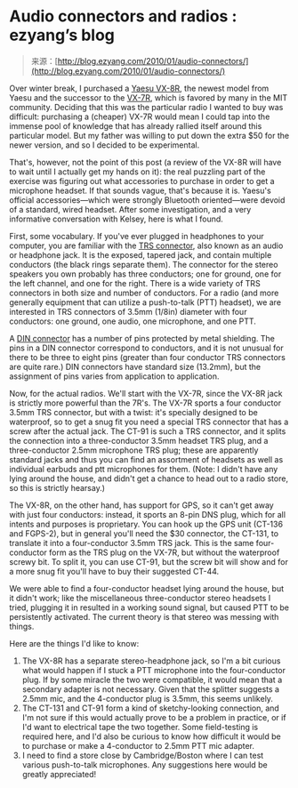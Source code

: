 <!--yml
category: 未分类
date: 2024-07-01 18:18:33
-->

# Audio connectors and radios : ezyang’s blog

> 来源：[http://blog.ezyang.com/2010/01/audio-connectors/](http://blog.ezyang.com/2010/01/audio-connectors/)

Over winter break, I purchased a [Yaesu VX-8R](http://www.yaesu.com/indexVS.cfm?cmd=DisplayProducts&ProdCatID=111&encProdID=64C913CDBC183621AAA39980149EA8C6), the newest model from Yaesu and the successor to the [VX-7R](http://www.yaesu.com/indexVS.cfm?cmd=DisplayProducts&ProdCatID=111&encProdID=8D3254BFC69FB172D78647DC56EFB0E9&DivisionID=65&isArchived=0), which is favored by many in the MIT community. Deciding that this was the particular radio I wanted to buy was difficult: purchasing a (cheaper) VX-7R would mean I could tap into the immense pool of knowledge that has already rallied itself around this particular model. But my father was willing to put down the extra $50 for the newer version, and so I decided to be experimental.

That's, however, not the point of this post (a review of the VX-8R will have to wait until I actually get my hands on it): the real puzzling part of the exercise was figuring out what accessories to purchase in order to get a microphone headset. If that sounds vague, that's because it is. Yaesu's official accessories—which were strongly Bluetooth oriented—were devoid of a standard, wired headset. After some investigation, and a very informative conversation with Kelsey, here is what I found.

First, some vocabulary. If you've ever plugged in headphones to your computer, you are familiar with the [TRS connector](http://en.wikipedia.org/wiki/TRS_connector), also known as an audio or headphone jack. It is the exposed, tapered jack, and contain multiple conductors (the black rings separate them). The connector for the stereo speakers you own probably has three conductors; one for ground, one for the left channel, and one for the right. There is a wide variety of TRS connectors in both size and number of conductors. For a radio (and more generally equipment that can utilize a push-to-talk (PTT) headset), we are interested in TRS connectors of 3.5mm (1/8in) diameter with four conductors: one ground, one audio, one microphone, and one PTT.

A [DIN connector](http://en.wikipedia.org/wiki/DIN_connector) has a number of pins protected by metal shielding. The pins in a DIN connector correspond to conductors, and it is not unusual for there to be three to eight pins (greater than four conductor TRS connectors are quite rare.) DIN connectors have standard size (13.2mm), but the assignment of pins varies from application to application.

Now, for the actual radios. We'll start with the VX-7R, since the VX-8R jack is strictly more powerful than the 7R's. The VX-7R sports a four conductor 3.5mm TRS connector, but with a twist: it's specially designed to be waterproof, so to get a snug fit you need a special TRS connector that has a screw after the actual jack. The CT-91 is such a TRS connector, and it splits the connection into a three-conductor 3.5mm headset TRS plug, and a three-conductor 2.5mm microphone TRS plug; these are apparently standard jacks and thus you can find an assortment of headsets as well as individual earbuds and ptt microphones for them. (Note: I didn't have any lying around the house, and didn't get a chance to head out to a radio store, so this is strictly hearsay.)

The VX-8R, on the other hand, has support for GPS, so it can't get away with just four conductors: instead, it sports an 8-pin DNS plug, which for all intents and purposes is proprietary. You can hook up the GPS unit (CT-136 and FGPS-2), but in general you'll need the $30 connector, the CT-131, to translate it into a four-conductor 3.5mm TRS jack. This is the same four-conductor form as the TRS plug on the VX-7R, but without the waterproof screwy bit. To split it, you can use CT-91, but the screw bit will show and for a more snug fit you'll have to buy their suggested CT-44.

We were able to find a four-conductor headset lying around the house, but it didn't work; like the miscellaneous three-conductor stereo headsets I tried, plugging it in resulted in a working sound signal, but caused PTT to be persistently activated. The current theory is that stereo was messing with things.

Here are the things I'd like to know:

1.  The VX-8R has a separate stereo-headphone jack, so I'm a bit curious what would happen if I stuck a PTT microphone into the four-conductor plug. If by some miracle the two were compatible, it would mean that a secondary adapter is not necessary. Given that the splitter suggests a 2.5mm mic, and the 4-conductor plug is 3.5mm, this seems unlikely.
2.  The CT-131 and CT-91 form a kind of sketchy-looking connection, and I'm not sure if this would actually prove to be a problem in practice, or if I'd want to electrical tape the two together. Some field-testing is required here, and I'd also be curious to know how difficult it would be to purchase or make a 4-conductor to 2.5mm PTT mic adapter.
3.  I need to find a store close by Cambridge/Boston where I can test various push-to-talk microphones. Any suggestions here would be greatly appreciated!